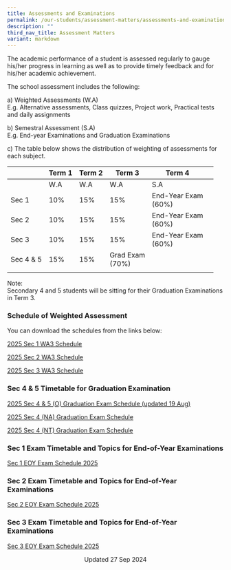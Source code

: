 ```yaml
---
title: Assessments and Examinations
permalink: /our-students/assessment-matters/assessments-and-examinations/
description: ""
third_nav_title: Assessment Matters
variant: markdown
---
```

The academic performance of a student is assessed regularly to gauge his/her progress in learning as well as to provide timely feedback and for his/her academic achievement.

The school assessment includes the following:

a) Weighted Assessments (W.A) <br>
E.g. Alternative assessments, Class quizzes, Project work, Practical tests and daily assignments

b) Semestral Assessment (S.A) <br>
E.g. End-year Examinations and Graduation Examinations

c) The table below shows the distribution of weighting of assessments for each subject.

| | Term 1 | Term 2 |Term 3  | Term 4 |  | 
|---|---|---|---|---|---|
| | W.A | W.A |  W.A | S.A |
| Sec 1 | 10% | 15% | 15% | End-Year Exam<br>(60%) |
| Sec 2 | 10% | 15% | 15% | End-Year Exam<br>(60%) |
| Sec 3 | 10% | 15% | 15% | End-Year Exam<br>(60%) |
|Sec 4 &amp; 5|15%|15%|Grad Exam<br>(70%)|
| | | | | | 

Note:&nbsp;<br>
Secondary 4 and 5 students will be sitting for their Graduation Examinations in Term 3. &nbsp;&nbsp;

### Schedule of Weighted Assessment

You can download the schedules from the links below:  

[2025 Sec 1 WA3 Schedule](/files/2025_WA3_PN_Sec_1_0807_1700hrs.pdf)

[2025 Sec 2 WA3 Schedule](/files/2025_WA3_PN_Sec_2_0807_1700hrs.pdf)

[2025 Sec 3 WA3 Schedule](/files/2025_WA3_PN_Sec_3_0807_1700hrs.pdf)

### Sec 4 &amp; 5 Timetable for Graduation Examination


[2025 Sec 4 &amp; 5 (O) Graduation Exam Schedule (updated 19 Aug)](/files/Copy_of_GE_2025_19_Aug_2025.pdf)

[2025 Sec 4 (NA) Graduation Exam Schedule](/files/2025_Sec_4_5_GE___NA_Level.pdf)

[2025 Sec 4 (NT) Graduation Exam Schedule](/files/2025_Sec_4_5_GE___NT_Level.pdf)


### Sec 1 Exam Timetable and Topics for End-of-Year Examinations
[Sec 1 EOY Exam Schedule 2025 ](/files/EOY_2025_2_Sep_Sec_1_new.pdf)
  
### Sec 2 Exam Timetable and Topics for End-of-Year Examinations
[Sec 2 EOY Exam Schedule 2025](/files/EOY_2025_1_Sep_Sec_2.pdf)

### Sec 3 Exam Timetable and Topics for End-of-Year Examinations
[Sec 3 EOY Exam Schedule 2025](/files/EOY_2025_2_Sep_Sec_3_new.pdf)


<center> Updated 27 Sep 2024 </center>